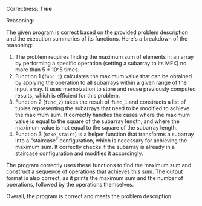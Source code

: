 Correctness: **True**

Reasoning:

The given program is correct based on the provided problem description and the execution summaries of its functions. Here's a breakdown of the reasoning:

1. The problem requires finding the maximum sum of elements in an array by performing a specific operation (setting a subarray to its MEX) no more than 5 * 10^5 times.
2. Function 1 (`func_1`) calculates the maximum value that can be obtained by applying the operation to all subarrays within a given range of the input array. It uses memoization to store and reuse previously computed results, which is efficient for this problem.
3. Function 2 (`func_2`) takes the result of `func_1` and constructs a list of tuples representing the subarrays that need to be modified to achieve the maximum sum. It correctly handles the cases where the maximum value is equal to the square of the subarray length, and where the maximum value is not equal to the square of the subarray length.
4. Function 3 (`make_stairs`) is a helper function that transforms a subarray into a "staircase" configuration, which is necessary for achieving the maximum sum. It correctly checks if the subarray is already in a staircase configuration and modifies it accordingly.

The program correctly uses these functions to find the maximum sum and construct a sequence of operations that achieves this sum. The output format is also correct, as it prints the maximum sum and the number of operations, followed by the operations themselves.

Overall, the program is correct and meets the problem description.